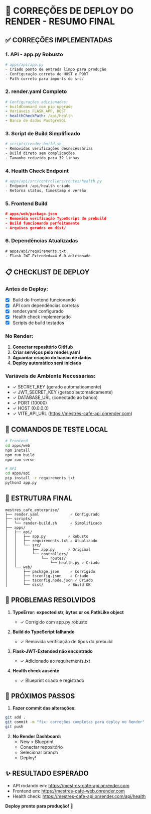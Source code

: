 # 🚀 CORREÇÕES DE DEPLOY DO RENDER - RESUMO FINAL

## ✅ CORREÇÕES IMPLEMENTADAS

### 1. **API - app.py Robusto**
```python
# apps/api/app.py
- Criado ponto de entrada limpo para produção
- Configuração correta de HOST e PORT
- Path correto para imports do src/
```

### 2. **render.yaml Completo**
```yaml
# Configurações adicionadas:
- buildCommand com pip upgrade
- Variáveis FLASK_APP, HOST
- healthCheckPath: /api/health
- Banco de dados PostgreSQL
```

### 3. **Script de Build Simplificado**
```bash
# scripts/render-build.sh
- Removidas verificações desnecessárias
- Build direto sem complicações
- Tamanho reduzido para 32 linhas
```

### 4. **Health Check Endpoint**
```python
# apps/api/src/controllers/routes/health.py
- Endpoint /api/health criado
- Retorna status, timestamp e versão
```

### 5. **Frontend Build**
```json
# apps/web/package.json
- Removida verificação TypeScript do prebuild
- Build funcionando perfeitamente
- Arquivos gerados em dist/
```

### 6. **Dependências Atualizadas**
```txt
# apps/api/requirements.txt
- Flask-JWT-Extended==4.6.0 adicionado
```

## 📋 CHECKLIST DE DEPLOY

### Antes do Deploy:
- [x] Build do frontend funcionando
- [x] API com dependências corretas
- [x] render.yaml configurado
- [x] Health check implementado
- [x] Scripts de build testados

### No Render:
1. **Conectar repositório GitHub**
2. **Criar serviços pelo render.yaml**
3. **Aguardar criação do banco de dados**
4. **Deploy automático será iniciado**

### Variáveis de Ambiente Necessárias:
- ✓ SECRET_KEY (gerado automaticamente)
- ✓ JWT_SECRET_KEY (gerado automaticamente)
- ✓ DATABASE_URL (conectado ao banco)
- ✓ PORT (10000)
- ✓ HOST (0.0.0.0)
- ✓ VITE_API_URL (https://mestres-cafe-api.onrender.com)

## 🔧 COMANDOS DE TESTE LOCAL

```bash
# Frontend
cd apps/web
npm install
npm run build
npm run serve

# API
cd apps/api
pip install -r requirements.txt
python3 app.py
```

## 🎯 ESTRUTURA FINAL

```
mestres_cafe_enterprise/
├── render.yaml              ✓ Configurado
├── scripts/
│   └── render-build.sh      ✓ Simplificado
├── apps/
│   ├── api/
│   │   ├── app.py          ✓ Robusto
│   │   ├── requirements.txt ✓ Atualizado
│   │   └── src/
│   │       ├── app.py      ✓ Original
│   │       └── controllers/
│   │           └── routes/
│   │               └── health.py ✓ Criado
│   └── web/
│       ├── package.json     ✓ Corrigido
│       ├── tsconfig.json    ✓ Criado
│       ├── tsconfig.node.json ✓ Criado
│       └── dist/           ✓ Build OK
```

## 🚨 PROBLEMAS RESOLVIDOS

1. **TypeError: expected str, bytes or os.PathLike object**
   - ✓ Corrigido com app.py robusto

2. **Build do TypeScript falhando**
   - ✓ Removida verificação de tipos do prebuild

3. **Flask-JWT-Extended não encontrado**
   - ✓ Adicionado ao requirements.txt

4. **Health check ausente**
   - ✓ Blueprint criado e registrado

## 📝 PRÓXIMOS PASSOS

1. **Fazer commit das alterações:**
```bash
git add .
git commit -m "fix: correções completas para deploy no Render"
git push
```

2. **No Render Dashboard:**
   - New > Blueprint
   - Conectar repositório
   - Selecionar branch
   - Deploy!

## ✨ RESULTADO ESPERADO

- API rodando em: https://mestres-cafe-api.onrender.com
- Frontend em: https://mestres-cafe-web.onrender.com
- Health check: https://mestres-cafe-api.onrender.com/api/health

**Deploy pronto para produção! 🎉**